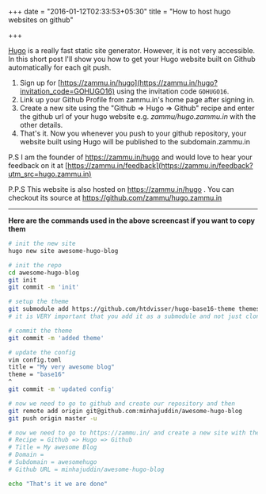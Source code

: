 +++
date = "2016-01-12T02:33:53+05:30"
title = "How to host hugo websites on github"

+++

<link rel="stylesheet" type="text/css" href="/overrides.css" />
<link rel="stylesheet" type="text/css" href="/asciinema-player.css" />
<script src="/asciinema-player.js"></script>

[Hugo](https://gohugo.io/) is a really fast static site generator. However, it is not
very accessible. In this short post I'll show you how to get your Hugo website
built on Github automatically for each git push.

 1. Sign up for [https://zammu.in/hugo](https://zammu.in/hugo?invitation_code=GOHUGO16) using the invitation code `GOHUGO16`.
 2. Link up your Github Profile from zammu.in's home page after signing in.
 3. Create a new site using the "Github => Hugo => Github" recipe and enter the
     github url of your hugo website e.g. *zammu/hugo.zammu.in* with the other
     details.
 4. That's it. Now you whenever you push to your github repository, your website
    built using Hugo will be published to the subdomain.zammu.in

P.S I am the founder of https://zammu.in/hugo and would love to hear your feedback on
it at [https://zammu.in/feedback](https://zammu.in/feedback?utm_src=hugo.zammu.in)

P.P.S This website is also hosted on https://zammu.in/hugo . You can checkout its
source at https://github.com/zammu/hugo.zammu.in

<div id="player-container"></div>
<script src='/load-player.js'></script>

- - -

**Here are the commands used in the above screencast if you want to copy them**

~~~bash
# init the new site
hugo new site awesome-hugo-blog

# init the repo
cd awesome-hugo-blog
git init
git commit -m 'init'

# setup the theme
git submodule add https://github.com/htdvisser/hugo-base16-theme themes/base16
# it is VERY important that you add it as a submodule and not just clone it

# commit the theme
git commit -m 'added theme'

# update the config
vim config.toml
title = "My very awesome blog"
theme = "base16"
^
git commit -m 'updated config'

# now we need to go to github and create our repository and then
git remote add origin git@github.com:minhajuddin/awesome-hugo-blog
git push origin master -u

# now we need to go to https://zammu.in/ and create a new site with the following  info
# Recipe = Github => Hugo => Github
# Title = My awesome Blog
# Domain =
# Subdomain = awesomehugo
# Github URL = minhajuddin/awesome-hugo-blog

echo "That's it we are done"
~~~
